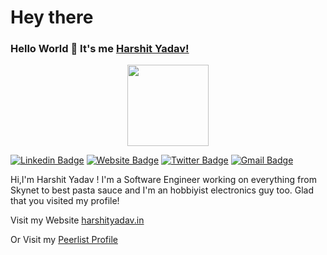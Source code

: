 # Hey there

### Hello World 👋 It's me [Harshit Yadav!](https://github.com/harshityadav95)

<p align="center">
  <img align="center" src="https://media.giphy.com/media/1fhj2FW0661V3Nb2Me/giphy.gif" width="130">
  <br>

[![Linkedin Badge](https://img.shields.io/badge/-Harshit_Yadav-blue?style=flat&logo=Linkedin&logoColor=white&link=https://www.linkedin.com/in/harshityadav95/)](https://www.linkedin.com/in/harshityadav95/)
[![Website Badge](https://img.shields.io/badge/-resume-site?style=flat&logo=Google-Chrome&logoColor=white&link=https:https://harshityadav.in)](https://harshityadav.in/)
[![Twitter Badge](https://img.shields.io/badge/-@harshityadav95-blue?style=flat&labelColor=1ca0f1&logo=twitter&logoColor=white&link=https:https://twitter.com/harshityadav95)](https://twitter.com/harshityadav95)
[![Gmail Badge](https://img.shields.io/badge/-mail_me-blue?style=flat&logo=Gmail&logoColor=white&link=mailto:harshityadav95@gmail.com)](mailto:harshityadav95@gmail.com)
<br>
 

Hi,I'm Harshit Yadav ! I'm a Software Engineer working on everything from Skynet to best pasta sauce and I'm an hobbiyist electronics guy too. Glad that you visited my profile!

Visit my Website [harshityadav.in](https://harshityadav.in)
  
Or Visit my [Peerlist Profile](https://peerlist.io/harshityadav95)
  
